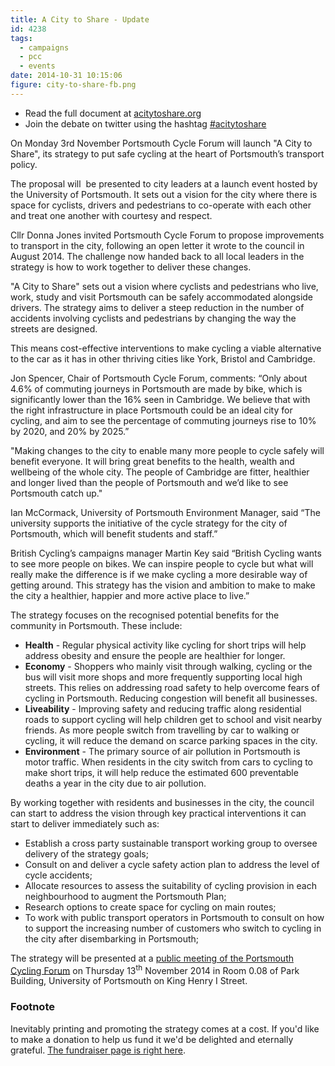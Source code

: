 ```yaml
---
title: A City to Share - Update
id: 4238
tags:
  - campaigns
  - pcc
  - events
date: 2014-10-31 10:15:06
figure: city-to-share-fb.png
---
```


* Read the full document at [acitytoshare.org](http://acitytoshare.org "A City to Share")
* Join the debate on twitter using the hashtag [#acitytoshare](https://twitter.com/hashtag/acitytoshare "Join the debate on twitter")

On Monday 3rd November Portsmouth Cycle Forum will launch "A City to Share", its strategy to put safe cycling at the heart of Portsmouth’s transport policy.

The proposal will  be presented to city leaders at a launch event hosted by the University of Portsmouth. It sets out a vision for the city where there is space for cyclists, drivers and pedestrians to co-operate with each other and treat one another with courtesy and respect.

Cllr Donna Jones invited Portsmouth Cycle Forum to propose improvements to transport in the city, following an open letter it wrote to the council in August 2014\. The challenge now handed back to all local leaders in the strategy is how to work together to deliver these changes.

"A City to Share" sets out a vision where cyclists and pedestrians who live, work, study and visit Portsmouth can be safely accommodated alongside drivers. The strategy aims to deliver a steep reduction in the number of accidents involving cyclists and pedestrians by changing the way the streets are designed.

This means cost-effective interventions to make cycling a viable alternative to the car as it has in other thriving cities like York, Bristol and Cambridge.

Jon Spencer, Chair of Portsmouth Cycle Forum, comments: “Only about 4.6% of commuting journeys in Portsmouth are made by bike, which is significantly lower than the 16% seen in Cambridge. We believe that with the right infrastructure in place Portsmouth could be an ideal city for cycling, and aim to see the percentage of commuting journeys rise to 10% by 2020, and 20% by 2025.”

"Making changes to the city to enable many more people to cycle safely will benefit everyone. It will bring great benefits to the health, wealth and wellbeing of the whole city. The people of Cambridge are fitter, healthier and longer lived than the people of Portsmouth and we’d like to see Portsmouth catch up."

Ian McCormack, University of Portsmouth Environment Manager, said “The university supports the initiative of the cycle strategy for the city of Portsmouth, which will benefit students and staff.”

British Cycling’s campaigns manager Martin Key said “British Cycling wants to see more people on bikes. We can inspire people to cycle but what will really make the difference is if we make cycling a more desirable way of getting around. This strategy has the vision and ambition to make to make the city a healthier, happier and more active place to live.”

The strategy focuses on the recognised potential benefits for the community in Portsmouth. These include:

* **Health** - Regular physical activity like cycling for short trips will help address obesity and ensure the people are healthier for longer.
* **Economy** - Shoppers who mainly visit through walking, cycling or the bus will visit more shops and more frequently supporting local high streets. This relies on addressing road safety to help overcome fears of cycling in Portsmouth. Reducing congestion will benefit all businesses.
* **Liveability** - Improving safety and reducing traffic along residential roads to support cycling will help children get to school and visit nearby friends. As more people switch from travelling by car to walking or cycling, it will reduce the demand on scarce parking spaces in the city.
* **Environment** - The primary source of air pollution in Portsmouth is motor traffic. When residents in the city switch from cars to cycling to make short trips, it will help reduce the estimated 600 preventable deaths a year in the city due to air pollution.

By working together with residents and businesses in the city, the council can start to address the vision through key practical interventions it can start to deliver immediately such as:

* Establish a cross party sustainable transport working group to oversee delivery of the strategy goals;
* Consult on and deliver a cycle safety action plan to address the level of cycle accidents;
* Allocate resources to assess the suitability of cycling provision in each neighbourhood to augment the Portsmouth Plan;
* Research options to create space for cycling on main routes;
* To work with public transport operators in Portsmouth to consult on how to support the increasing number of customers who switch to cycling in the city after disembarking in Portsmouth;

The strategy will be presented at a [public meeting of the Portsmouth Cycling Forum](/2014/10/cycle-forum-open-meeting-13-november/) on Thursday 13<sup>th</sup> November 2014 in Room 0.08 of Park Building, University of Portsmouth on King Henry I Street.

### Footnote

Inevitably printing and promoting the strategy comes at a cost. If you'd like to make a donation to help us fund it we'd be delighted and eternally grateful. [The fundraiser page is right here](https://fundrazr.com/campaigns/btOy2/ab/14A9ve "A City to Share - Fundraiser").
